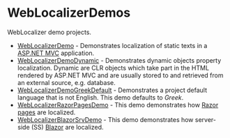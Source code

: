 # WebLocalizerDemos
WebLocalizer demo projects.

- [WebLocalizerDemo](https://github.com/Code-Solidi/WebLocalizerDemos/edit/master/WebLocalizerDemo) - Demonstrates localization of static texts in a [ASP.NET MVC](https://dotnet.microsoft.com/en-us/apps/aspnet/mvc) application.
- [WebLocalizerDemoDynamic](https://github.com/Code-Solidi/WebLocalizerDemos/tree/master/WebLocalizerDemoDynamic) - Demonstrates dynamic objects property localization. Dynamic are CLR objects which take part in the HTML rendered by ASP.NET MVC and are usually stored to and retrieved from an external source, e.g. database.
- [WebLocalizerDemoGreekDefault](https://github.com/Code-Solidi/WebLocalizerDemos/tree/master/WebLocalizerDemoGreekDefault) - Demonstrates a project default language that is not English. This demo defaults to *Greek*.
- [WebLocalizerRazorPagesDemo](https://github.com/Code-Solidi/WebLocalizerDemos/tree/master/WebLocalizerRazorPagesDemo) - This demo demonstrates how [Razor pages](https://docs.microsoft.com/en-us/aspnet/core/razor-pages/?view=aspnetcore-5.0&tabs=visual-studio) are localized. 
- [WebLocalizerBlazorSrvDemo](https://github.com/Code-Solidi/WebLocalizerDemos/tree/master/WebLocalizerBlazorSrvDemo) - This demo demonstrates how server-side (SS) [Blazor](https://dotnet.microsoft.com/en-us/apps/aspnet/web-apps/blazor) are localized. 

